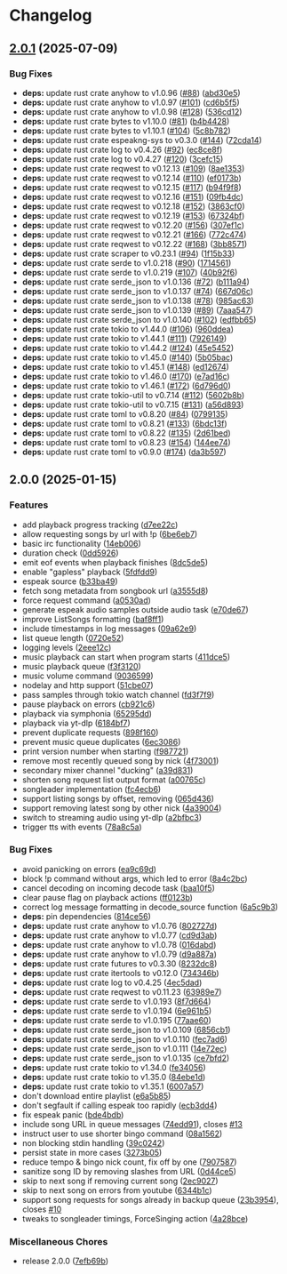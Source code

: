 # Changelog

## [2.0.1](https://github.com/FruitieX/irc-sitz-rs/compare/v2.0.0...v2.0.1) (2025-07-09)


### Bug Fixes

* **deps:** update rust crate anyhow to v1.0.96 ([#88](https://github.com/FruitieX/irc-sitz-rs/issues/88)) ([abd30e5](https://github.com/FruitieX/irc-sitz-rs/commit/abd30e59d157e29121bac668fab4296614c5d5e6))
* **deps:** update rust crate anyhow to v1.0.97 ([#101](https://github.com/FruitieX/irc-sitz-rs/issues/101)) ([cd6b5f5](https://github.com/FruitieX/irc-sitz-rs/commit/cd6b5f5c16f6f264850eafbc973f495049ea7aa1))
* **deps:** update rust crate anyhow to v1.0.98 ([#128](https://github.com/FruitieX/irc-sitz-rs/issues/128)) ([536cd12](https://github.com/FruitieX/irc-sitz-rs/commit/536cd120a4335ecc75c94c1055071ea033115207))
* **deps:** update rust crate bytes to v1.10.0 ([#81](https://github.com/FruitieX/irc-sitz-rs/issues/81)) ([b4b4428](https://github.com/FruitieX/irc-sitz-rs/commit/b4b442855691c11a52f97a047e502b15dc9f3bae))
* **deps:** update rust crate bytes to v1.10.1 ([#104](https://github.com/FruitieX/irc-sitz-rs/issues/104)) ([5c8b782](https://github.com/FruitieX/irc-sitz-rs/commit/5c8b782ec316d3a6e89bee0a68f8d1db37a2ff3b))
* **deps:** update rust crate espeakng-sys to v0.3.0 ([#144](https://github.com/FruitieX/irc-sitz-rs/issues/144)) ([72cda14](https://github.com/FruitieX/irc-sitz-rs/commit/72cda14c41408725618be35548da666c8549e76e))
* **deps:** update rust crate log to v0.4.26 ([#92](https://github.com/FruitieX/irc-sitz-rs/issues/92)) ([ec8ce8f](https://github.com/FruitieX/irc-sitz-rs/commit/ec8ce8fed2b6076559a350663423efa608562007))
* **deps:** update rust crate log to v0.4.27 ([#120](https://github.com/FruitieX/irc-sitz-rs/issues/120)) ([3cefc15](https://github.com/FruitieX/irc-sitz-rs/commit/3cefc15ed0c495d7fc78efffd812d739c71d0358))
* **deps:** update rust crate reqwest to v0.12.13 ([#109](https://github.com/FruitieX/irc-sitz-rs/issues/109)) ([8ae1353](https://github.com/FruitieX/irc-sitz-rs/commit/8ae1353f5e8b80289479ff2c630dab43396aaaae))
* **deps:** update rust crate reqwest to v0.12.14 ([#110](https://github.com/FruitieX/irc-sitz-rs/issues/110)) ([ef0173b](https://github.com/FruitieX/irc-sitz-rs/commit/ef0173bd4919524f1f60b331b41a83f0d099d1f6))
* **deps:** update rust crate reqwest to v0.12.15 ([#117](https://github.com/FruitieX/irc-sitz-rs/issues/117)) ([b94f9f8](https://github.com/FruitieX/irc-sitz-rs/commit/b94f9f8fa19a7e490e2f91cf98f1422660956699))
* **deps:** update rust crate reqwest to v0.12.16 ([#151](https://github.com/FruitieX/irc-sitz-rs/issues/151)) ([09fb4dc](https://github.com/FruitieX/irc-sitz-rs/commit/09fb4dcb63f40c6cd457f3459fc5806ab8d554dc))
* **deps:** update rust crate reqwest to v0.12.18 ([#152](https://github.com/FruitieX/irc-sitz-rs/issues/152)) ([3863cf0](https://github.com/FruitieX/irc-sitz-rs/commit/3863cf0e2aa0a62004c717e0dc43b4b2bd49aa7d))
* **deps:** update rust crate reqwest to v0.12.19 ([#153](https://github.com/FruitieX/irc-sitz-rs/issues/153)) ([67324bf](https://github.com/FruitieX/irc-sitz-rs/commit/67324bf620adc289f940af68cc2b9c07c9598819))
* **deps:** update rust crate reqwest to v0.12.20 ([#156](https://github.com/FruitieX/irc-sitz-rs/issues/156)) ([307ef1c](https://github.com/FruitieX/irc-sitz-rs/commit/307ef1cafa79dd0d07b97b2eba41effb84c68383))
* **deps:** update rust crate reqwest to v0.12.21 ([#166](https://github.com/FruitieX/irc-sitz-rs/issues/166)) ([772c474](https://github.com/FruitieX/irc-sitz-rs/commit/772c474567b1b13e932fffc046e0fe75d9187c4a))
* **deps:** update rust crate reqwest to v0.12.22 ([#168](https://github.com/FruitieX/irc-sitz-rs/issues/168)) ([3bb8571](https://github.com/FruitieX/irc-sitz-rs/commit/3bb85715eaa1898a644a8385edc914b6bc1505d6))
* **deps:** update rust crate scraper to v0.23.1 ([#94](https://github.com/FruitieX/irc-sitz-rs/issues/94)) ([1f15b33](https://github.com/FruitieX/irc-sitz-rs/commit/1f15b33ca9e591b4767b0613a5a4f129ac718b6f))
* **deps:** update rust crate serde to v1.0.218 ([#90](https://github.com/FruitieX/irc-sitz-rs/issues/90)) ([1714561](https://github.com/FruitieX/irc-sitz-rs/commit/17145614182f5f8fea988d0110e369a04367a2df))
* **deps:** update rust crate serde to v1.0.219 ([#107](https://github.com/FruitieX/irc-sitz-rs/issues/107)) ([40b92f6](https://github.com/FruitieX/irc-sitz-rs/commit/40b92f656f830c4e3b9982f1db75c621c29d16a0))
* **deps:** update rust crate serde_json to v1.0.136 ([#72](https://github.com/FruitieX/irc-sitz-rs/issues/72)) ([b111a94](https://github.com/FruitieX/irc-sitz-rs/commit/b111a94dd62fb4163faa97987dfa2d801089c735))
* **deps:** update rust crate serde_json to v1.0.137 ([#74](https://github.com/FruitieX/irc-sitz-rs/issues/74)) ([667d06c](https://github.com/FruitieX/irc-sitz-rs/commit/667d06c76842a00bfc62695c67f38b96f57ed47d))
* **deps:** update rust crate serde_json to v1.0.138 ([#78](https://github.com/FruitieX/irc-sitz-rs/issues/78)) ([985ac63](https://github.com/FruitieX/irc-sitz-rs/commit/985ac63c6c5e0e98b869c3c5de72e0780c3b75d2))
* **deps:** update rust crate serde_json to v1.0.139 ([#89](https://github.com/FruitieX/irc-sitz-rs/issues/89)) ([7aaa547](https://github.com/FruitieX/irc-sitz-rs/commit/7aaa547452759b747b9d1fef04ade693bbfc77f6))
* **deps:** update rust crate serde_json to v1.0.140 ([#102](https://github.com/FruitieX/irc-sitz-rs/issues/102)) ([edfbb65](https://github.com/FruitieX/irc-sitz-rs/commit/edfbb65d5f7b28eb8691d719b62821355928cae7))
* **deps:** update rust crate tokio to v1.44.0 ([#106](https://github.com/FruitieX/irc-sitz-rs/issues/106)) ([960ddea](https://github.com/FruitieX/irc-sitz-rs/commit/960ddea09e6a9cb76f637178f97c798e855f8a11))
* **deps:** update rust crate tokio to v1.44.1 ([#111](https://github.com/FruitieX/irc-sitz-rs/issues/111)) ([7926149](https://github.com/FruitieX/irc-sitz-rs/commit/79261495bb495265a854bd3374bda1bc1ec33b6f))
* **deps:** update rust crate tokio to v1.44.2 ([#124](https://github.com/FruitieX/irc-sitz-rs/issues/124)) ([45e5452](https://github.com/FruitieX/irc-sitz-rs/commit/45e5452c655b054c14d11cbac2b18aeba8800fbb))
* **deps:** update rust crate tokio to v1.45.0 ([#140](https://github.com/FruitieX/irc-sitz-rs/issues/140)) ([5b05bac](https://github.com/FruitieX/irc-sitz-rs/commit/5b05bac9dd6bfed6e4ff54b86677ff23647e8c89))
* **deps:** update rust crate tokio to v1.45.1 ([#148](https://github.com/FruitieX/irc-sitz-rs/issues/148)) ([ed12674](https://github.com/FruitieX/irc-sitz-rs/commit/ed126749ee5c074775f6847477e64a81cd465b58))
* **deps:** update rust crate tokio to v1.46.0 ([#170](https://github.com/FruitieX/irc-sitz-rs/issues/170)) ([e7ad16c](https://github.com/FruitieX/irc-sitz-rs/commit/e7ad16cc3fe27da0652e6bbb1299b0aa786b5740))
* **deps:** update rust crate tokio to v1.46.1 ([#172](https://github.com/FruitieX/irc-sitz-rs/issues/172)) ([6d796d0](https://github.com/FruitieX/irc-sitz-rs/commit/6d796d06a821fedd9019b9d0d1c9a2ddeba72246))
* **deps:** update rust crate tokio-util to v0.7.14 ([#112](https://github.com/FruitieX/irc-sitz-rs/issues/112)) ([5602b8b](https://github.com/FruitieX/irc-sitz-rs/commit/5602b8b5eeabb77cba67d598d8ef7c2065761052))
* **deps:** update rust crate tokio-util to v0.7.15 ([#131](https://github.com/FruitieX/irc-sitz-rs/issues/131)) ([a56d893](https://github.com/FruitieX/irc-sitz-rs/commit/a56d893404c7673bb14150dcb037d3d048cf773b))
* **deps:** update rust crate toml to v0.8.20 ([#84](https://github.com/FruitieX/irc-sitz-rs/issues/84)) ([0799135](https://github.com/FruitieX/irc-sitz-rs/commit/07991357b8f396101bb70840bdcd60a497f86dbc))
* **deps:** update rust crate toml to v0.8.21 ([#133](https://github.com/FruitieX/irc-sitz-rs/issues/133)) ([6bdc13f](https://github.com/FruitieX/irc-sitz-rs/commit/6bdc13f70d92694af0a543a0b6bac17cc4a63167))
* **deps:** update rust crate toml to v0.8.22 ([#135](https://github.com/FruitieX/irc-sitz-rs/issues/135)) ([2d61bed](https://github.com/FruitieX/irc-sitz-rs/commit/2d61bedacc46c3c581eca5f770ef801c03c74d10))
* **deps:** update rust crate toml to v0.8.23 ([#154](https://github.com/FruitieX/irc-sitz-rs/issues/154)) ([144ee74](https://github.com/FruitieX/irc-sitz-rs/commit/144ee74e83a4946f6443034e8bf21b6a5e48d46c))
* **deps:** update rust crate toml to v0.9.0 ([#174](https://github.com/FruitieX/irc-sitz-rs/issues/174)) ([da3b597](https://github.com/FruitieX/irc-sitz-rs/commit/da3b597db61269cee5dcc7012eb840ea6ccb3d2a))

## 2.0.0 (2025-01-15)


### Features

* add playback progress tracking ([d7ee22c](https://github.com/FruitieX/irc-sitz-rs/commit/d7ee22c8b4ef8e5805b46563e449cddfc19f9041))
* allow requesting songs by url with !p ([6be6eb7](https://github.com/FruitieX/irc-sitz-rs/commit/6be6eb782d0b83b5564b2aff9e4ee591369a0a98))
* basic irc functionality ([14eb006](https://github.com/FruitieX/irc-sitz-rs/commit/14eb006039380f8c8f36b3be91404570c184d4ff))
* duration check ([0dd5926](https://github.com/FruitieX/irc-sitz-rs/commit/0dd592658ff0888bfe60a9f29864105e7454e5b4))
* emit eof events when playback finishes ([8dc5de5](https://github.com/FruitieX/irc-sitz-rs/commit/8dc5de5f592b2f5cafdc64d76beee85645de7c88))
* enable "gapless" playback ([5fdfdd9](https://github.com/FruitieX/irc-sitz-rs/commit/5fdfdd90f077e37d03553dd0012cdffaba681203))
* espeak source ([b33ba49](https://github.com/FruitieX/irc-sitz-rs/commit/b33ba49e74cf07d22ac32f204ecf00b56b25088d))
* fetch song metadata from songbook url ([a3555d8](https://github.com/FruitieX/irc-sitz-rs/commit/a3555d84001e24ac22961f2010a98a8d0308d000))
* force request command ([a0530ad](https://github.com/FruitieX/irc-sitz-rs/commit/a0530addb286967d6c9fb6d58603b1e349293426))
* generate espeak audio samples outside audio task ([e70de67](https://github.com/FruitieX/irc-sitz-rs/commit/e70de67f8a5002fbf6a41035767f63c440a16d92))
* improve ListSongs formatting ([baf8ff1](https://github.com/FruitieX/irc-sitz-rs/commit/baf8ff1eb0d35400b281fbe48e8bbae7ebac38b6))
* include timestamps in log messages ([09a62e9](https://github.com/FruitieX/irc-sitz-rs/commit/09a62e9c198160bf66954db0ae206e5c80ad7402))
* list queue length ([0720e52](https://github.com/FruitieX/irc-sitz-rs/commit/0720e52aa8e81ced518271d27d3d137c9453f5a6))
* logging levels ([2eee12c](https://github.com/FruitieX/irc-sitz-rs/commit/2eee12c2e4a4bd0f8487eb9442aed75e19d83a4b))
* music playback can start when program starts ([411dce5](https://github.com/FruitieX/irc-sitz-rs/commit/411dce56a98c8fa1c4eba42d6b98c85905f407d9))
* music playback queue ([f3f3120](https://github.com/FruitieX/irc-sitz-rs/commit/f3f3120a22da57954ba94406bbc55288f0955b2d))
* music volume command ([9036599](https://github.com/FruitieX/irc-sitz-rs/commit/90365995372de92967ada0f56589b810dfd67aaf))
* nodelay and http support ([51cbe07](https://github.com/FruitieX/irc-sitz-rs/commit/51cbe0704a4cfa6b08f6e2ea90fb882eeb92c3e9))
* pass samples through tokio watch channel ([fd3f7f9](https://github.com/FruitieX/irc-sitz-rs/commit/fd3f7f9e6aacdba2a17911d8fd8b25812cd67810))
* pause playback on errors ([cb921c6](https://github.com/FruitieX/irc-sitz-rs/commit/cb921c690661e8667210b42ab30a3ac17a6ab889))
* playback via symphonia ([65295dd](https://github.com/FruitieX/irc-sitz-rs/commit/65295dd831cb27cb0c90550083c743aa55c5fd87))
* playback via yt-dlp ([6184bf7](https://github.com/FruitieX/irc-sitz-rs/commit/6184bf7e1fa5c662e7422d376b265d4db3723837))
* prevent duplicate requests ([898f160](https://github.com/FruitieX/irc-sitz-rs/commit/898f16091184936292597d555dc054a4d0461b15))
* prevent music queue duplicates ([6ec3086](https://github.com/FruitieX/irc-sitz-rs/commit/6ec3086dc4515a6037386578577d189d205d7f52))
* print version number when starting ([f987721](https://github.com/FruitieX/irc-sitz-rs/commit/f98772142d51c4fe4821ded9b5bef1d084e70be1))
* remove most recently queued song by nick ([4f73001](https://github.com/FruitieX/irc-sitz-rs/commit/4f73001619cb0125473f54558c94fef0dadc419b))
* secondary mixer channel "ducking" ([a39d831](https://github.com/FruitieX/irc-sitz-rs/commit/a39d8318d71f2937e732af7d3c931d6dc773a7a1))
* shorten song request list output format ([a00765c](https://github.com/FruitieX/irc-sitz-rs/commit/a00765c5e3ebc23fbe0489174877a12c323a2154))
* songleader implementation ([fc4ecb6](https://github.com/FruitieX/irc-sitz-rs/commit/fc4ecb6bebacbda83ebb53b52532118910d95627))
* support listing songs by offset, removing ([065d436](https://github.com/FruitieX/irc-sitz-rs/commit/065d436c6a410386780a7ed71c7252fb56874925))
* support removing latest song by other nick ([4a39004](https://github.com/FruitieX/irc-sitz-rs/commit/4a390047c71b040e55e4544a606bc3ad1947e0a1))
* switch to streaming audio using yt-dlp ([a2bfbc3](https://github.com/FruitieX/irc-sitz-rs/commit/a2bfbc3f5e5822f4ae93e942ab72a9e8f396c050))
* trigger tts with events ([78a8c5a](https://github.com/FruitieX/irc-sitz-rs/commit/78a8c5a6204585ef23f9da710bfd9029c2af889b))


### Bug Fixes

* avoid panicking on errors ([ea9c69d](https://github.com/FruitieX/irc-sitz-rs/commit/ea9c69d2b63914c1222fefd13333ec85b9701652))
* block !p command without args, which led to error ([8a4c2bc](https://github.com/FruitieX/irc-sitz-rs/commit/8a4c2bc9794ccc0d06a998fd4a9b4eff6ff7a894))
* cancel decoding on incoming decode task ([baa10f5](https://github.com/FruitieX/irc-sitz-rs/commit/baa10f5bb6199776c0ae3cdca5e6c752fae4e2e9))
* clear pause flag on playback actions ([ff0123b](https://github.com/FruitieX/irc-sitz-rs/commit/ff0123b016a33197e3febca690769470c851682e))
* correct log message formatting in decode_source function ([6a5c9b3](https://github.com/FruitieX/irc-sitz-rs/commit/6a5c9b336deec5c2bc05a9d3ee11a13394345adb))
* **deps:** pin dependencies ([814ce56](https://github.com/FruitieX/irc-sitz-rs/commit/814ce5661045e4ba766c21fc051897c39ae4c53c))
* **deps:** update rust crate anyhow to v1.0.76 ([802727d](https://github.com/FruitieX/irc-sitz-rs/commit/802727d5cd6a02c61c24b57a2e463f7edfe43e78))
* **deps:** update rust crate anyhow to v1.0.77 ([cd9d3ab](https://github.com/FruitieX/irc-sitz-rs/commit/cd9d3ab7c0deffad674c7dd71969cdc2f407e8b5))
* **deps:** update rust crate anyhow to v1.0.78 ([016dabd](https://github.com/FruitieX/irc-sitz-rs/commit/016dabdb39c041104696060853a75fc675dc84d2))
* **deps:** update rust crate anyhow to v1.0.79 ([d9a887a](https://github.com/FruitieX/irc-sitz-rs/commit/d9a887a7bb601ec030c638c4a09a35f747c7653e))
* **deps:** update rust crate futures to v0.3.30 ([8232dc8](https://github.com/FruitieX/irc-sitz-rs/commit/8232dc8a3cf46988cd151c3dc0334ff334869dff))
* **deps:** update rust crate itertools to v0.12.0 ([734346b](https://github.com/FruitieX/irc-sitz-rs/commit/734346b940a85246fe6e475856616d5284eb200c))
* **deps:** update rust crate log to v0.4.25 ([4ec5dad](https://github.com/FruitieX/irc-sitz-rs/commit/4ec5dadb22b9c076d965784976b90a03dbdf51bc))
* **deps:** update rust crate reqwest to v0.11.23 ([63989e7](https://github.com/FruitieX/irc-sitz-rs/commit/63989e785d0194ce6f9d5b8b3583540f4ce21925))
* **deps:** update rust crate serde to v1.0.193 ([8f7d664](https://github.com/FruitieX/irc-sitz-rs/commit/8f7d6644e43cfd90dc8f033bef081d684d8cacb3))
* **deps:** update rust crate serde to v1.0.194 ([6e961b5](https://github.com/FruitieX/irc-sitz-rs/commit/6e961b5c54740611257bb8ad8e5b31e497999893))
* **deps:** update rust crate serde to v1.0.195 ([77aae60](https://github.com/FruitieX/irc-sitz-rs/commit/77aae608a12c29ec1d04c7159030a4347d9dd7f1))
* **deps:** update rust crate serde_json to v1.0.109 ([6856cb1](https://github.com/FruitieX/irc-sitz-rs/commit/6856cb1ddfb651f23d0740d9d740ff2237fca9f1))
* **deps:** update rust crate serde_json to v1.0.110 ([fec7ad6](https://github.com/FruitieX/irc-sitz-rs/commit/fec7ad62409e77a47ea2fa5629e5153ded289fb0))
* **deps:** update rust crate serde_json to v1.0.111 ([14e72ec](https://github.com/FruitieX/irc-sitz-rs/commit/14e72eca7c30a42d494ba4813ce6fbf360c4c990))
* **deps:** update rust crate serde_json to v1.0.135 ([ce7bfd2](https://github.com/FruitieX/irc-sitz-rs/commit/ce7bfd2c6e591e49262fd57db23c1e69424adf22))
* **deps:** update rust crate tokio to v1.34.0 ([fe34056](https://github.com/FruitieX/irc-sitz-rs/commit/fe34056df18c8c3509c33cf08c13019c7947ab8c))
* **deps:** update rust crate tokio to v1.35.0 ([84ebe1d](https://github.com/FruitieX/irc-sitz-rs/commit/84ebe1d873b06a899400a366217a060955269e12))
* **deps:** update rust crate tokio to v1.35.1 ([6007a57](https://github.com/FruitieX/irc-sitz-rs/commit/6007a5724e3cceeeb439abb4f9c38b3b0c977e77))
* don't download entire playlist ([e6a5b85](https://github.com/FruitieX/irc-sitz-rs/commit/e6a5b854a46fa0818dfa926f00abc17a9d06e267))
* don't segfault if calling espeak too rapidly ([ecb3dd4](https://github.com/FruitieX/irc-sitz-rs/commit/ecb3dd49d35468a9b6072fbbba6ca93adde12131))
* fix espeak panic ([bde4bdb](https://github.com/FruitieX/irc-sitz-rs/commit/bde4bdb8a625131d5d98e3fbb1551ee158bc777c))
* include song URL in queue messages ([74edd91](https://github.com/FruitieX/irc-sitz-rs/commit/74edd9108bf034848dac69ee207cc84a09c5022f)), closes [#13](https://github.com/FruitieX/irc-sitz-rs/issues/13)
* instruct user to use shorter bingo command ([08a1562](https://github.com/FruitieX/irc-sitz-rs/commit/08a1562f78e498f4c756b70d5b9245d695e86fd6))
* non blocking stdin handling ([39c0242](https://github.com/FruitieX/irc-sitz-rs/commit/39c0242f87705dbed16deb2d1f3dfee4d2a9089a))
* persist state in more cases ([3273b05](https://github.com/FruitieX/irc-sitz-rs/commit/3273b050314fcadb992cecc461d163f3cbd51b81))
* reduce tempo & bingo nick count, fix off by one ([7907587](https://github.com/FruitieX/irc-sitz-rs/commit/7907587b071643437d8148edf99e62ebcb3bdc59))
* sanitize song ID by removing slashes from URL ([0d44ce5](https://github.com/FruitieX/irc-sitz-rs/commit/0d44ce508af188fd108702e4bba62980c9edaa3c))
* skip to next song if removing current song ([2ec9027](https://github.com/FruitieX/irc-sitz-rs/commit/2ec9027cae418437aa8c9b7b69788336dc8911c8))
* skip to next song on errors from youtube ([6344b1c](https://github.com/FruitieX/irc-sitz-rs/commit/6344b1ca2efc267e0fbe343ef50df221f0060ed6))
* support song requests for songs already in backup queue ([23b3954](https://github.com/FruitieX/irc-sitz-rs/commit/23b3954ac11afae86f45df069a3701901a7f6a8a)), closes [#10](https://github.com/FruitieX/irc-sitz-rs/issues/10)
* tweaks to songleader timings, ForceSinging action ([4a28bce](https://github.com/FruitieX/irc-sitz-rs/commit/4a28bce07673ba4e131d5b86f8d0bc10ecd426ce))


### Miscellaneous Chores

* release 2.0.0 ([7efb69b](https://github.com/FruitieX/irc-sitz-rs/commit/7efb69b09daecd184a1f660788807b81f8a43b39))
